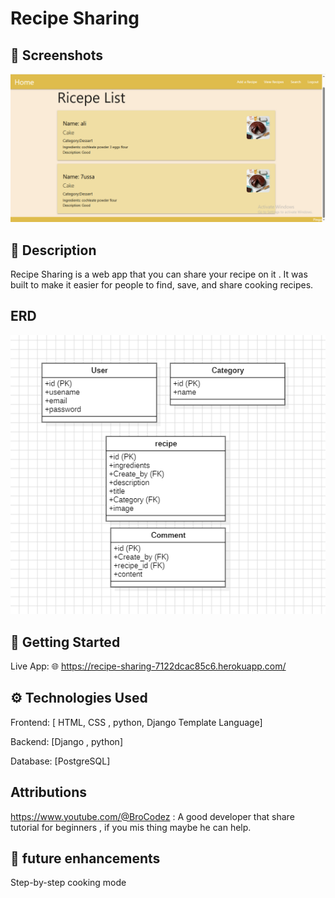 #  Recipe Sharing

## 🎨 Screenshots
![alt text](pro.png)
## 📝 Description 
Recipe Sharing is a web app that you can share your recipe on it . It was built to make it easier for people to find, save, and share cooking recipes.

## ERD
![alt text](image.png)

## 🚀 Getting Started
Live App: 🌐 https://recipe-sharing-7122dcac85c6.herokuapp.com/

## ⚙️ Technologies Used
Frontend: [ HTML, CSS , python, Django Template Language]

Backend: [Django , python]

Database: [PostgreSQL]

## Attributions 
https://www.youtube.com/@BroCodez : A good developer that share tutorial for beginners , if you mis thing maybe he can help.

## 🎯 future enhancements
Step-by-step cooking mode

